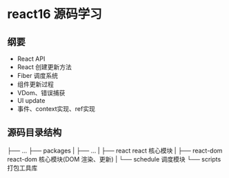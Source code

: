 # react16 源码学习

## 纲要

- React API
- React 创建更新方法
- Fiber 调度系统
- 组件更新过程
- VDom、错误捕获
- UI update
- 事件、context实现、ref实现


## 源码目录结构

├── ...
├── packages
|   ├── ...
|   ├── react     react 核心模块
|   ├── react-dom react-dom 核心模块(DOM 渲染、更新) 
|   └── schedule  调度模块
└── scripts       打包工具库